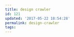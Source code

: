 ```yaml
---
title: design crawler
id: 121
updated: '2017-05-22 18:54:28'
permalink: design-crawler
tags:
---
```


